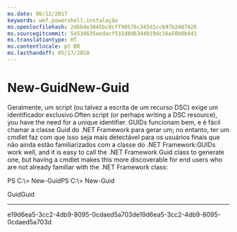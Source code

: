 ```yaml
---
ms.date: 06/12/2017
keywords: wmf,powershell,instalação
ms.openlocfilehash: 2d6b4e3045bc8cff90576c345d1ccb97b2487426
ms.sourcegitcommit: 54534635eedacf531d8d6344019dc16a50b8b441
ms.translationtype: HT
ms.contentlocale: pt-BR
ms.lasthandoff: 05/17/2018
---
```

# <a name="new-guid"></a><span data-ttu-id="a094f-102">New-Guid</span><span class="sxs-lookup"><span data-stu-id="a094f-102">New-Guid</span></span>
<span data-ttu-id="a094f-103">Geralmente, um script (ou talvez a escrita de um recurso DSC) exige um identificador exclusivo.</span><span class="sxs-lookup"><span data-stu-id="a094f-103">Often script (or perhaps writing a DSC resource), you have the need for a unique identifier.</span></span> <span data-ttu-id="a094f-104">GUIDs funcionam bem, e é fácil chamar a classe Guid do .NET Framework para gerar um; no entanto, ter um cmdlet faz com que isso seja mais detectável para os usuários finais que não ainda estão familiarizados com a classe do .NET Framework:</span><span class="sxs-lookup"><span data-stu-id="a094f-104">GUIDs work well, and it is easy to call the .NET Framework Guid class to generate one, but having a cmdlet makes this more discoverable for end users who are not already familiar with the .NET Framework class:</span></span>

<span data-ttu-id="a094f-105">PS C:\\&gt; New-Guid</span><span class="sxs-lookup"><span data-stu-id="a094f-105">PS C:\\&gt; New-Guid</span></span>

<span data-ttu-id="a094f-106">Guid</span><span class="sxs-lookup"><span data-stu-id="a094f-106">Guid</span></span>

----

<span data-ttu-id="a094f-107">e19d6ea5-3cc2-4db9-8095-0cdaed5a703d</span><span class="sxs-lookup"><span data-stu-id="a094f-107">e19d6ea5-3cc2-4db9-8095-0cdaed5a703d</span></span>
